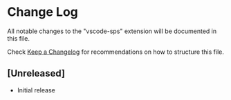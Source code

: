 # Change Log

All notable changes to the "vscode-sps" extension will be documented in this file.

Check [Keep a Changelog](http://keepachangelog.com/) for recommendations on how to structure this file.

## [Unreleased]

- Initial release